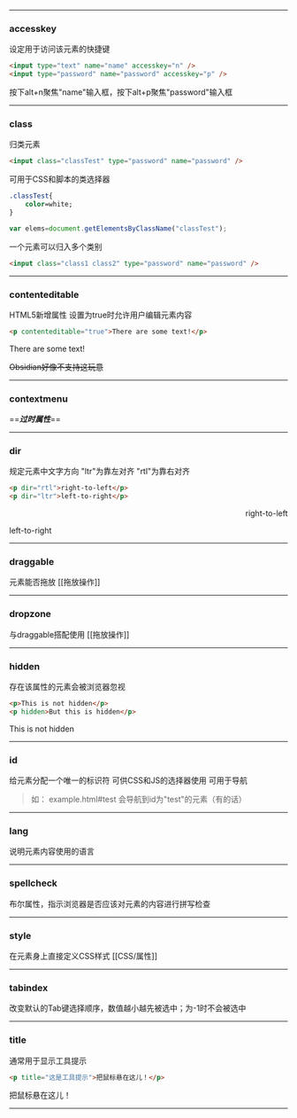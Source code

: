 ***
### accesskey
设定用于访问该元素的快捷键

```html
<input type="text" name="name" accesskey="n" />
<input type="password" name="password" accesskey="p" />
```
按下alt+n聚焦"name"输入框，按下alt+p聚焦"password"输入框
***
### class
归类元素
```html
<input class="classTest" type="password" name="password" />
```

可用于CSS和脚本的类选择器
```css
.classTest{
	color=white;
}
```
```js
var elems=document.getElementsByClassName("classTest");
```

一个元素可以归入多个类别
```html
<input class="class1 class2" type="password" name="password" />
```
***
### contenteditable
HTML5新增属性
设置为true时允许用户编辑元素内容
```html
<p contenteditable="true">There are some text!</p>
```
<p contenteditable="true">There are some text!</p>

~~Obsidian好像不支持这玩意~~

***
### contextmenu
==_**过时属性**_==

***
### dir
规定元素中文字方向
"ltr"为靠左对齐
"rtl"为靠右对齐
```html
<p dir="rtl">right-to-left</p>
<p dir="ltr">left-to-right</p>
```
<p dir="rtl">right-to-left</p>
<p dir="ltr">left-to-right</p>

***
### draggable
元素能否拖放
[[拖放操作]]

***
### dropzone
与draggable搭配使用
[[拖放操作]]

***
### hidden
存在该属性的元素会被浏览器忽视
```html
<p>This is not hidden</p>
<p hidden>But this is hidden</p>
```
<p>This is not hidden</p>
<p hidden>But this is hidden</p>

***
### id
给元素分配一个唯一的标识符
可供CSS和JS的选择器使用
可用于导航
>如：
>example.html#test 会导航到id为"test"的元素（有的话）

***
### lang
说明元素内容使用的语言

***
### spellcheck
布尔属性，指示浏览器是否应该对元素的内容进行拼写检查

***
### style
在元素身上直接定义CSS样式
[[CSS/属性]]

***
### tabindex
改变默认的Tab键选择顺序，数值越小越先被选中；为-1时不会被选中

***
### title
通常用于显示工具提示
```html
<p title="这是工具提示">把鼠标悬在这儿！</p>
```
<p title="这是工具提示">把鼠标悬在这儿！</p>

***